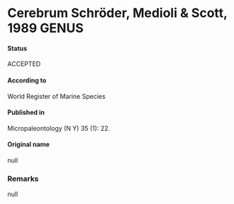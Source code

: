 Cerebrum Schröder, Medioli & Scott, 1989 GENUS
=======

#### Status
ACCEPTED

#### According to
World Register of Marine Species

#### Published in
Micropaleontology (N Y) 35 (1): 22.

#### Original name
null

### Remarks
null